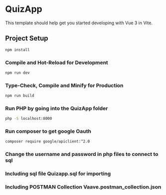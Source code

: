 # QuizApp

This template should help get you started developing with Vue 3 in Vite.


## Project Setup

```sh
npm install
```

### Compile and Hot-Reload for Development

```sh
npm run dev
```

### Type-Check, Compile and Minify for Production

```sh
npm run build
```

### Run PHP by going into the QuizApp folder

```sh
php -S localhost:8000
```
### Run composer to get google Oauth

```sh
composer require google/apiclient:^2.0
```

### Change the username and password in php files to connect to sql

### Including sql file Quizapp.sql for importing 


### Including POSTMAN Collection Vaave.postman_collection.json